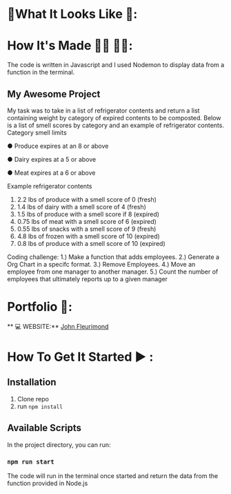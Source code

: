 # :checkered_flag:What It Looks Like :checkered_flag:: 

# How It's Made :nut_and_bolt:🔨 :hammer::wrench::
 The code is written in Javascript and I used Nodemon to display data from a function in the terminal. 

## My Awesome Project 

My task was to take in a list of refrigerator contents and return a list containing weight by
category of expired contents to be composted. Below is a list of smell scores by category and
an example of refrigerator contents.
Category smell limits


● Produce expires at an 8 or above

● Dairy expires at a 5 or above

● Meat expires at a 6 or above

Example refrigerator contents
1. 2.2 lbs of produce with a smell score of 0 (fresh)
2. 1.4 lbs of dairy with a smell score of 4 (fresh)
3. 1.5 lbs of produce with a smell score if 8 (expired)
4. 0.75 lbs of meat with a smell score of 6 (expired)
5. 0.55 lbs of snacks with a smell score of 9 (fresh)
6. 4.8 lbs of frozen with a smell score of 10 (expired)
7. 0.8 lbs of produce with a smell score of 10 (expired)

Coding challenge:
1.) Make a function that adds employees.
2.) Generate a Org Chart in a specifc format.
3.) Remove Employees.
4.) Move an employee from one manager to another manager.
5.) Count the number of employees that ultimately reports up to a given manager

# Portfolio :open_file_folder::

** :computer:   WEBSITE:** [John Fleurimond](http://johnfleurimond.com)

# How To Get It Started :arrow_forward: :

## Installation

1. Clone repo
2. run `npm install`

## Available Scripts

In the project directory, you can run:

### `npm run start`

The code will run in the terminal once started and return the data from the function provided in Node.js
